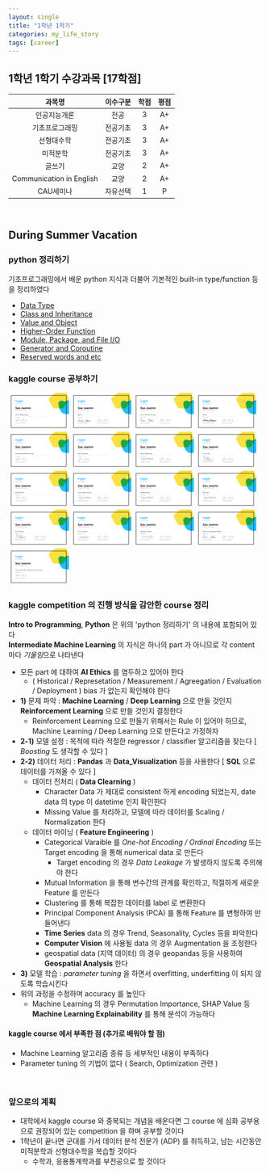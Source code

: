 ```yaml
---
layout: single
title: "1학년 1학기"
categories: my_life_story
tags: [career]
---
```


## 1학년 1학기 수강과목 [17학점]

|과목명|이수구분|학점|평점|
|:----------:|:----:|:--:|:--:|
|인공지능개론|전공|3|A+|
|기초프로그래밍|전공기초|3|A+|
|선형대수학|전공기초|3|A+|
|미적분학|전공기초|3|A+|
|글쓰기|교양|2|A+|
|Communication in English|교양|2|A+|
|CAU세미나|자유선택|1|P|


<br>

## During Summer Vacation

### python 정리하기
기초프로그래밍에서 배운 python 지식과 더불어 기본적인 built-in type/function 등을 정리하였다
- [Data Type](https://20226074.github.io/basic_programming/Data-Type/)
- [Class and Inheritance](https://20226074.github.io/basic_programming/Class-and-Inheritance/)
- [Value and Object](https://20226074.github.io/basic_programming/Value-and-Object/)
- [Higher-Order Function](https://20226074.github.io/basic_programming/Higher-Order-Function-and-Lambda-expression/)
- [Module, Package, and File I/O](https://20226074.github.io/basic_programming/Module,-Package,-and-File-I.O)
- [Generator and Coroutine](https://20226074.github.io/basic_programming/Generator-and-Coroutine/)
- [Reserved words and etc](https://20226074.github.io/basic_programming/Reserved-words-and-etc/)

### kaggle course 공부하기

<p float="left">
  <img src="/assets/img/Intro_to_Programming.png" width=120px high=74px>
  <img src="/assets/img/Python.png" width=120px high=74px>
  <img src="/assets/img/Intro_to_Machine_Learning.png" width=120px high=74px>
  <img src="/assets/img/Pandas.png" width=120px high=74px>
  <img src="/assets/img/Intermediate_Machine_Learning.png" width=120px high=74px>
  <img src="/assets/img/Data_Visualization.png" width=120px high=74px>
  <img src="/assets/img/Feature_Engineering.png" width=120px high=74px>
  <img src="/assets/img/Intro_to_SQL.png" width=120px high=74px>
  <img src="/assets/img/Advanced_SQL.png" width=120px high=74px>
  <img src="/assets/img/Intro_to_Deep_Learning.png" width=120px high=74px>
  <img src="/assets/img/Computer_Vision.png" width=120px high=74px>
  <img src="/assets/img/Time_Series.png" width=120px high=74px>
  <img src="/assets/img/Data_Cleaning.png" width=120px high=74px>
  <img src="/assets/img/Intro_to_AI_Ethics.png" width=120px high=74px>
  <img src="/assets/img/Geospatial_Analysis.png" width=120px high=74px>
  <img src="/assets/img/Machine_Learning_Explainability.png" width=120px high=74px>
  <img src="/assets/img/Intro_to_Game_AI_and_Reinforcement_Learning.png" width=120px high=74px>
</p>
  
### kaggle competition 의 진행 방식을 감안한 course 정리

**Intro to Programming**, **Python** 은 위의 'python 정리하기' 의 내용에 포함되어 있다 <br>
**Intermediate Machine Learning** 의 지식은 하나의 part 가 아니므로 각 content 마다 *기울임*으로 나타낸다 

- 모든 part 에 대하여 **AI Ethics** 를 염두하고 있어야 한다
  - ( Historical / Represetation / Measurement / Agreegation / Evaluation / Deployment ) bias 가 없는지 확인해야 한다
- **1)** 문제 파악 : **Machine Learning** / **Deep Learning** 으로 만들 것인지 **Reinforcement Learning** 으로 만들 것인지 결정한다
  - Reinforcement Learning 으로 만들기 위해서는 Rule 이 있어야 하므로, Machine Learning / Deep Learning 으로 만든다고 가정하자
- **2-1)** 모델 설정 : 목적에 따라 적절한 regressor / classifier 알고리즘을 찾는다  [ *Boosting* 도 생각할 수 있다 ]
- **2-2)** 데이터 처리 : **Pandas** 과 **Data_Visualization** 등을 사용한다  [ **SQL** 으로 데이터를 가져올 수 있다 ]
  - 데이터 전처리 ( **Data Clearning** )
    - Character Data 가 제대로 consistent 하게 encoding 되었는지, date data 의 type 이 datetime 인지 확인한다
    - Missing Value 를 처리하고, 모델에 따라 데이터를 Scaling / Normalization 한다
  - 데이터 마이닝 ( **Feature Engineering** )
    - Categorical Varaible 를 *One-hot Encoding / Ordinal Encoding* 또는 Target encoding 을 통해 numerical data 로 만든다
       - Target encoding 의 경우 *Data Leakage* 가 발생하지 않도록 주의해야 한다
    - Mutual Information 을 통해 변수간의 관계를 확인하고, 적절하게 새로운 Feature 를 만든다
    - Clustering 를 통해 복잡한 데이터를 label 로 변환한다
    - Principal Component Analysis (PCA) 를 통해 Feature 를 변형하여 만들어낸다
    - **Time Series** data 의 경우 Trend, Seasonality, Cycles 등을 파악한다
    - **Computer Vision** 에 사용될 data 의 경우 Augmentation 을 조정한다
    - geospatial data (지역 데이터) 의 경우 geopandas 등을 사용하여 **Geospatial Analysis** 한다
- **3)** 모델 학습 : *parameter tuning* 을 하면서 overfitting, underfitting 이 되지 않도록 학습시킨다
- 위의 과정을 수정하며 accuracy 를 높인다
  - Machine Learning 의 경우 Permutation Importance, SHAP Value 등 **Machine Learning Explainability** 를 통해 분석이 가능하다
  
#### kaggle course 에서 부족한 점 (추가로 배워야 할 점)
- Machine Learning 알고리즘 종류 등 세부적인 내용이 부족하다
- Parameter tuning 의 기법이 없다 ( Search, Optimization 관련 )

<br>
  
### 앞으로의 계획
- 대학에서 kaggle course 와 중복되는 개념을 배운다면 그 course 에 심화 공부용으로 권장되어 있는 competition 을 하며 공부할 것이다
- 1학년이 끝나면 군대를 가서 데이터 분석 전문가 (ADP) 를 취득하고, 남는 시간동안 미적분학과 선형대수학을 복습할 것이다
  - 수학과, 응용통계학과를 부전공으로 할 것이다
